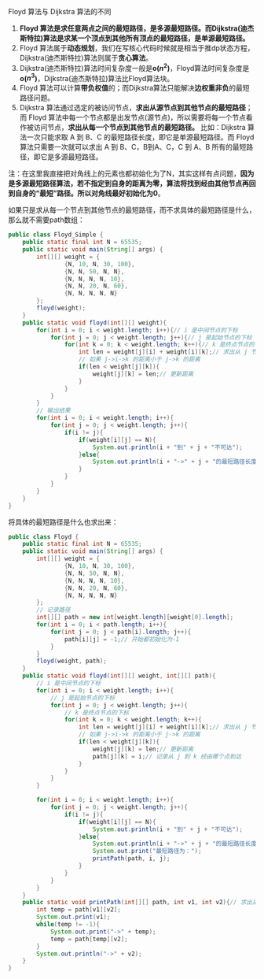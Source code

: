 

Floyd 算法与 Dijkstra 算法的不同
1. **Floyd 算法是求任意两点之间的最短路径，是多源最短路径。而Dijkstra(迪杰斯特拉)算法是求某一个顶点到其他所有顶点的最短路径，是单源最短路径。**
2. Floyd 算法属于**动态规划**，我们在写核心代码时候就是相当于推dp状态方程，Dijkstra(迪杰斯特拉)算法则属于**贪心算法**。
3. Dijkstra(迪杰斯特拉)算法时间复杂度一般是**o($n^2$)**，Floyd算法时间复杂度是**o($n^3$)**，Dijkstra(迪杰斯特拉)算法比Floyd算法块。
4. Floyd 算法可以计算**带负权值**的；而Dijkstra算法只能解决**边权重非负**的最短路径问题。
5. Dijkstra 算法通过选定的被访问节点，**求出从源节点到其他节点的最短路径**；而 Floyd 算法中每一个节点都是出发节点(源节点)，所以需要将每一个节点看作被访问节点，**求出从每一个节点到其他节点的最短路径。**
比如：Dijkstra 算法一次只能求取 A 到 B、C 的最短路径长度，即它是单源最短路径。而 Floyd 算法只需要一次就可以求出 A 到 B、C，B到A、C，C 到 A、B 所有的最短路径，即它是多源最短路径。

注：在这里我直接把对角线上的元素也都初始化为了N，其实这样有点问题，**因为是多源最短路径算法，若不指定到自身的距离为零，算法将找到经由其他节点再回到自身的“最短”路径。所以对角线最好初始化为0**。

如果只是求从每一个节点到其他节点的最短路径，而不求具体的最短路径是什么，那么就不需要path数组：
```java
public class Floyd_Simple {
    public static final int N = 65535;
    public static void main(String[] args) {
        int[][] weight = {
                {N, 10, N, 30, 100},
                {N, N, 50, N, N},
                {N, N, N, N, 10},
                {N, N, 20, N, 60},
                {N, N, N, N, N}
        };
        floyd(weight);
    }
    public static void floyd(int[][] weight){
        for(int i = 0; i < weight.length; i++){// i 是中间节点的下标
            for(int j = 0; j < weight.length; j++){// j 是起始节点的下标
                for(int k = 0; k < weight.length; k++){// k 是终点节点的下标
                    int len = weight[j][i] + weight[i][k];// 求出从 j 节点出发，经过 i 中间节点，到达 k 节点的距离。即 j->i->k
                    // 如果 j->i->k 的距离小于 j->k 的距离
                    if(len < weight[j][k]){
                        weight[j][k] = len;// 更新距离
                    }
                }
            }
        }
        // 输出结果
        for(int i = 0; i < weight.length; i++){
            for(int j = 0; j < weight.length; j++){
                if(i != j){
                    if(weight[i][j] == N){
                        System.out.println(i + "到" + j + "不可达");
                    }else{
                        System.out.println(i + "->" + j + "的最短路径长度是：" + weight[i][j]);
                    }
                }
            }
        }
    }
}
```
将具体的最短路径是什么也求出来：
```java
public class Floyd {
    public static final int N = 65535;
    public static void main(String[] args) {
        int[][] weight = {
                {N, 10, N, 30, 100},
                {N, N, 50, N, N},
                {N, N, N, N, 10},
                {N, N, 20, N, 60},
                {N, N, N, N, N}
        };
        // 记录路径
        int[][] path = new int[weight.length][weight[0].length];
        for(int i = 0; i < path.length; i++){
            for(int j = 0; j < path[i].length; j++){
                path[i][j] = -1;// 开始都初始化为-1
            }
        }
        floyd(weight, path);
    }
    public static void floyd(int[][] weight, int[][] path){
        // i 是中间节点的下标
        for(int i = 0; i < weight.length; i++){
            // j 是起始节点的下标
            for(int j = 0; j < weight.length; j++){
                // k 是终点节点的下标
                for(int k = 0; k < weight.length; k++){
                    int len = weight[j][i] + weight[i][k];// 求出从 j 节点出发，经过 i 中间节点，到达 k 节点的距离。即 j->i->k
                    // 如果 j->i->k 的距离小于 j->k 的距离
                    if(len < weight[j][k]){
                        weight[j][k] = len;// 更新距离
                        path[j][k] = i;// 记录从 j 到 k 经由哪个点到达
                    }
                }
            }
        }

        for(int i = 0; i < weight.length; i++){
            for(int j = 0; j < weight.length; j++){
                if(i != j){
                    if(weight[i][j] == N){
                        System.out.println(i + "到" + j + "不可达");
                    }else{
                        System.out.println(i + "->" + j + "的最短路径长度是：" + weight[i][j]);
                        System.out.print("最短路径为：");
                        printPath(path, i, j);
                    }
                }
            }
        }
    }
    public static void printPath(int[][] path, int v1, int v2){// 求出从 v1 到达 v2 的最短路径
        int temp = path[v1][v2];
        System.out.print(v1);
        while(temp != -1){
            System.out.print("->" + temp);
            temp = path[temp][v2];
        }
        System.out.println("->" + v2);
    }
}
```